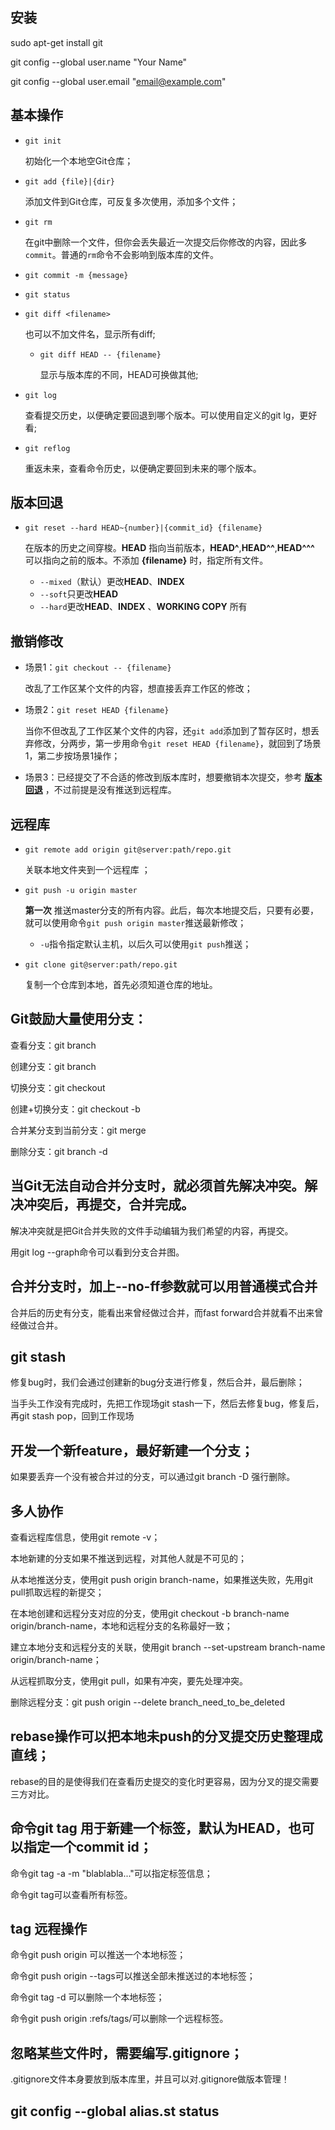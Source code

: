 ## 安装
sudo apt-get install git

git config --global user.name "Your Name"

git config --global user.email "email@example.com"

## 基本操作
- `git init`

    初始化一个本地空Git仓库；

- `git add {file}|{dir}`

    添加文件到Git仓库，可反复多次使用，添加多个文件；

- `git rm`

    在git中删除一个文件，但你会丢失最近一次提交后你修改的内容，因此多`commit`。普通的`rm`命令不会影响到版本库的文件。

- `git commit -m {message}`

- `git status`

- `git diff <filename>`

    也可以不加文件名，显示所有diff;

    - `git diff HEAD -- {filename}`

        显示与版本库的不同，HEAD可换做其他;

- `git log`

    查看提交历史，以便确定要回退到哪个版本。可以使用自定义的git lg，更好看;

- `git reflog`

    重返未来，查看命令历史，以便确定要回到未来的哪个版本。

## 版本回退
- `git reset --hard HEAD~{number}|{commit_id} {filename}`

    在版本的历史之间穿梭。**HEAD** 指向当前版本，**HEAD^**,**HEAD^^**,**HEAD^^^** 可以指向之前的版本。不添加 **{filename}** 时，指定所有文件。
    - `--mixed`（默认）更改**HEAD**、**INDEX**
    - `--soft`只更改**HEAD**
    - `--hard`更改**HEAD**、**INDEX** 、**WORKING COPY** 所有


## 撤销修改

- 场景1：`git checkout -- {filename}`

    改乱了工作区某个文件的内容，想直接丢弃工作区的修改；

- 场景2：`git reset HEAD {filename}`

    当你不但改乱了工作区某个文件的内容，还`git add`添加到了暂存区时，想丢弃修改，分两步，第一步用命令`git reset HEAD {filename}`，就回到了场景1，第二步按场景1操作；

- 场景3：已经提交了不合适的修改到版本库时，想要撤销本次提交，参考 **[版本回退](#版本回退)** ，不过前提是没有推送到远程库。

## 远程库
- `git remote add origin git@server:path/repo.git`

    关联本地文件夹到一个远程库 ；

- `git push -u origin master`

    **第一次** 推送master分支的所有内容。此后，每次本地提交后，只要有必要，就可以使用命令`git push origin master`推送最新修改；
    - `-u`指令指定默认主机，以后久可以使用`git push`推送；

- `git clone git@server:path/repo.git`

    复制一个仓库到本地，首先必须知道仓库的地址。

## Git鼓励大量使用分支：

查看分支：git branch

创建分支：git branch <name>

切换分支：git checkout <name>

创建+切换分支：git checkout -b <name>

合并某分支到当前分支：git merge <name>

删除分支：git branch -d <name>

## 当Git无法自动合并分支时，就必须首先解决冲突。解决冲突后，再提交，合并完成。

解决冲突就是把Git合并失败的文件手动编辑为我们希望的内容，再提交。

用git log --graph命令可以看到分支合并图。

## 合并分支时，加上--no-ff参数就可以用普通模式合并

合并后的历史有分支，能看出来曾经做过合并，而fast forward合并就看不出来曾经做过合并。

## git stash

修复bug时，我们会通过创建新的bug分支进行修复，然后合并，最后删除；

当手头工作没有完成时，先把工作现场git stash一下，然后去修复bug，修复后，再git stash pop，回到工作现场

## 开发一个新feature，最好新建一个分支；

如果要丢弃一个没有被合并过的分支，可以通过git branch -D <name>强行删除。

## 多人协作

查看远程库信息，使用git remote -v；

本地新建的分支如果不推送到远程，对其他人就是不可见的；

从本地推送分支，使用git push origin branch-name，如果推送失败，先用git pull抓取远程的新提交；

在本地创建和远程分支对应的分支，使用git checkout -b branch-name origin/branch-name，本地和远程分支的名称最好一致；

建立本地分支和远程分支的关联，使用git branch --set-upstream branch-name origin/branch-name；

从远程抓取分支，使用git pull，如果有冲突，要先处理冲突。

删除远程分支：git push origin --delete branch_need_to_be_deleted

## rebase操作可以把本地未push的分叉提交历史整理成直线；

rebase的目的是使得我们在查看历史提交的变化时更容易，因为分叉的提交需要三方对比。

## 命令git tag <tagname>用于新建一个标签，默认为HEAD，也可以指定一个commit id；

命令git tag -a <tagname> -m "blablabla..."可以指定标签信息；

命令git tag可以查看所有标签。

## tag 远程操作

命令git push origin <tagname>可以推送一个本地标签；

命令git push origin --tags可以推送全部未推送过的本地标签；

命令git tag -d <tagname>可以删除一个本地标签；

命令git push origin :refs/tags/<tagname>可以删除一个远程标签。

## 忽略某些文件时，需要编写.gitignore；

.gitignore文件本身要放到版本库里，并且可以对.gitignore做版本管理！

## git config --global alias.st status
